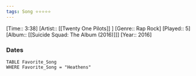 ```yaml
---
tags: Song ⭐⭐⭐⭐⭐ 
---
```

[Time:: 3:38]
[Artist:: [[Twenty One Pilots]] ]
[Genre:: Rap Rock]
[Played:: 5]
[Album:: [[Suicide Squad: The Album (2016)]]]
[Year:: 2016]
### Dates
````dataview
TABLE Favorite_Song
WHERE Favorite_Song = "Heathens"
````